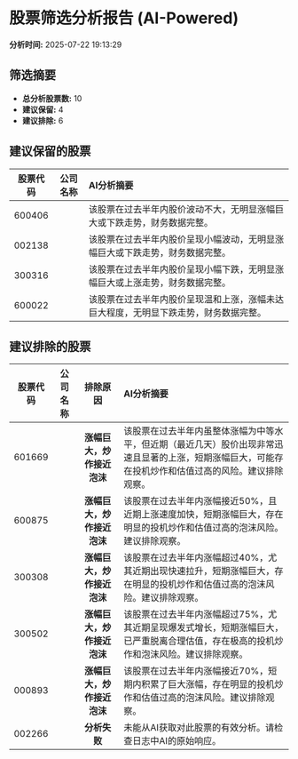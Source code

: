 # 股票筛选分析报告 (AI-Powered)

**分析时间:** 2025-07-22 19:13:29

## 筛选摘要

- **总分析股票数:** 10
- **建议保留:** 4
- **建议排除:** 6

## 建议保留的股票

| 股票代码 | 公司名称 | AI分析摘要 |
|:---:|:---:|:---|
| 600406 |  | 该股票在过去半年内股价波动不大，无明显涨幅巨大或下跌走势，财务数据完整。 |
| 002138 |  | 该股票在过去半年内股价呈现小幅波动，无明显涨幅巨大或下跌走势，财务数据完整。 |
| 300316 |  | 该股票在过去半年内股价呈现小幅下跌，无明显涨幅巨大或上涨走势，财务数据完整。 |
| 600022 |  | 该股票在过去半年内股价呈现温和上涨，涨幅未达巨大程度，无明显下跌走势，财务数据完整。 |

## 建议排除的股票

| 股票代码 | 公司名称 | 排除原因 | AI分析摘要 |
|:---:|:---:|:---:|:---|
| 601669 |  | **涨幅巨大，炒作接近泡沫** | 该股票在过去半年内虽整体涨幅为中等水平，但近期（最近几天）股价出现非常迅速且显著的上涨，短期涨幅巨大，可能存在投机炒作和估值过高的风险。建议排除观察。 |
| 600875 |  | **涨幅巨大，炒作接近泡沫** | 该股票在过去半年内涨幅接近50%，且近期上涨速度加快，短期涨幅巨大，存在明显的投机炒作和估值过高的泡沫风险。建议排除观察。 |
| 300308 |  | **涨幅巨大，炒作接近泡沫** | 该股票在过去半年内涨幅超过40%，尤其近期出现快速拉升，短期涨幅巨大，存在明显的投机炒作和估值过高的泡沫风险。建议排除观察。 |
| 300502 |  | **涨幅巨大，炒作接近泡沫** | 该股票在过去半年内涨幅超过75%，尤其近期呈现爆发式增长，短期涨幅巨大，已严重脱离合理估值，存在极高的投机炒作和泡沫风险。建议排除观察。 |
| 000893 |  | **涨幅巨大，炒作接近泡沫** | 该股票在过去半年内涨幅接近70%，短期内积累了巨大涨幅，存在明显的投机炒作和估值过高的泡沫风险。建议排除观察。 |
| 002266 |  | **分析失败** | 未能从AI获取对此股票的有效分析。请检查日志中AI的原始响应。 |

